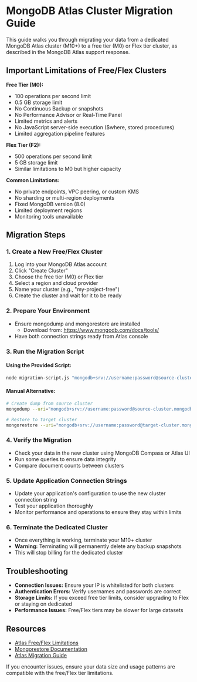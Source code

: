 # MongoDB Atlas Cluster Migration Guide

This guide walks you through migrating your data from a dedicated MongoDB Atlas cluster (M10+) to a free tier (M0) or Flex tier cluster, as described in the MongoDB Atlas support response.

## Important Limitations of Free/Flex Clusters

**Free Tier (M0):**
- 100 operations per second limit
- 0.5 GB storage limit
- No Continuous Backup or snapshots
- No Performance Advisor or Real-Time Panel
- Limited metrics and alerts
- No JavaScript server-side execution ($where, stored procedures)
- Limited aggregation pipeline features

**Flex Tier (F2):**
- 500 operations per second limit
- 5 GB storage limit
- Similar limitations to M0 but higher capacity

**Common Limitations:**
- No private endpoints, VPC peering, or custom KMS
- No sharding or multi-region deployments
- Fixed MongoDB version (8.0)
- Limited deployment regions
- Monitoring tools unavailable

## Migration Steps

### 1. Create a New Free/Flex Cluster
1. Log into your MongoDB Atlas account
2. Click "Create Cluster"
3. Choose the free tier (M0) or Flex tier
4. Select a region and cloud provider
5. Name your cluster (e.g., "my-project-free")
6. Create the cluster and wait for it to be ready

### 2. Prepare Your Environment
- Ensure mongodump and mongorestore are installed
  - Download from: https://www.mongodb.com/docs/tools/
- Have both connection strings ready from Atlas console

### 3. Run the Migration Script

#### Using the Provided Script:
```bash
node migration-script.js "mongodb+srv://username:password@source-cluster.mongodb.net" "mongodb+srv://username:password@target-cluster.mongodb.net"
```

#### Manual Alternative:
```bash
# Create dump from source cluster
mongodump --uri="mongodb+srv://username:password@source-cluster.mongodb.net" --out=./mongodb-dump

# Restore to target cluster
mongorestore --uri="mongodb+srv://username:password@target-cluster.mongodb.net" --dir=./mongodb-dump
```

### 4. Verify the Migration
- Check your data in the new cluster using MongoDB Compass or Atlas UI
- Run some queries to ensure data integrity
- Compare document counts between clusters

### 5. Update Application Connection Strings
- Update your application's configuration to use the new cluster connection string
- Test your application thoroughly
- Monitor performance and operations to ensure they stay within limits

### 6. Terminate the Dedicated Cluster
- Once everything is working, terminate your M10+ cluster
- **Warning:** Terminating will permanently delete any backup snapshots
- This will stop billing for the dedicated cluster

## Troubleshooting

- **Connection Issues:** Ensure your IP is whitelisted for both clusters
- **Authentication Errors:** Verify usernames and passwords are correct
- **Storage Limits:** If you exceed free tier limits, consider upgrading to Flex or staying on dedicated
- **Performance Issues:** Free/Flex tiers may be slower for large datasets

## Resources
- [Atlas Free/Flex Limitations](https://www.mongodb.com/docs/atlas/reference/free-shared-limitations/)
- [Mongorestore Documentation](https://www.mongodb.com/docs/database-tools/mongorestore/)
- [Atlas Migration Guide](https://www.mongodb.com/docs/guides/migration/atlas/)

If you encounter issues, ensure your data size and usage patterns are compatible with the free/Flex tier limitations.

